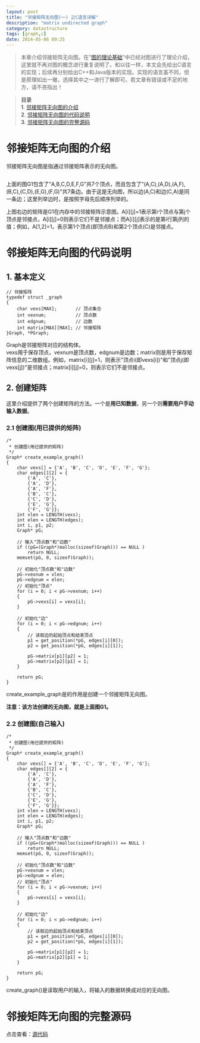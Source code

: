 ```yaml
---
layout: post
title: "邻接矩阵无向图(一) 之C语言详解"
description: "matrix undirected graph"
category: datastructure
tags: [graph,c]
date: 2014-05-06 09:25
---
```


> 本章介绍邻接矩阵无向图。在"[图的理论基础][link_graph_thesis_todo]"中已经对图进行了理论介绍，这里就不再对图的概念进行重复说明了。和以往一样，本文会先给出C语言的实现；后续再分别给出C++和Java版本的实现。实现的语言虽不同，但是原理如出一辙，选择其中之一进行了解即可。若文章有错误或不足的地方，请不吝指出！ 

> **目录**  
> **1**. [邻接矩阵无向图的介绍](#anchor1)  
> **2**. [邻接矩阵无向图的代码说明](#anchor2)  
> **3**. [邻接矩阵无向图的完整源码](#anchor3)  


<a name="anchor1"></a>
# 邻接矩阵无向图的介绍

邻接矩阵无向图是指通过邻接矩阵表示的无向图。

<a href="https://github.com/wangkuiwu/datastructs_and_algorithm/blob/master/pictures/graph/basic/05.jpg?raw=true"><img src="https://github.com/wangkuiwu/datastructs_and_algorithm/blob/master/pictures/graph/basic/05.jpg?raw=true" alt="" /></a>

上面的图G1包含了"A,B,C,D,E,F,G"共7个顶点，而且包含了"(A,C),(A,D),(A,F),(B,C),(C,D),(E,G),(F,G)"共7条边。由于这是无向图，所以边(A,C)和边(C,A)是同一条边；这里列举边时，是按照字母先后顺序列举的。

上图右边的矩阵是G1在内存中的邻接矩阵示意图。A[i][j]=1表示第i个顶点与第j个顶点是邻接点，A[i][j]=0则表示它们不是邻接点；而A[i][j]表示的是第i行第j列的值；例如，A[1,2]=1，表示第1个顶点(即顶点B)和第2个顶点(C)是邻接点。



<a name="anchor2"></a>
# 邻接矩阵无向图的代码说明


## 1. 基本定义

    // 邻接矩阵
    typedef struct _graph
    {
        char vexs[MAX];       // 顶点集合
        int vexnum;           // 顶点数
        int edgnum;           // 边数
        int matrix[MAX][MAX]; // 邻接矩阵
    }Graph, *PGraph;

Graph是邻接矩阵对应的结构体。  
vexs用于保存顶点，vexnum是顶点数，edgnum是边数；matrix则是用于保存矩阵信息的二维数组。例如，matrix[i][j]=1，则表示"顶点i(即vexs[i])"和"顶点j(即vexs[j])"是邻接点；matrix[i][j]=0，则表示它们不是邻接点。


## 2. 创建矩阵

这里介绍提供了两个创建矩阵的方法。一个是**用已知数据**，另一个则**需要用户手动输入数据**。

### 2.1 创建图(用已提供的矩阵)

    /*
     * 创建图(用已提供的矩阵)
     */
    Graph* create_example_graph()
    {
        char vexs[] = {'A', 'B', 'C', 'D', 'E', 'F', 'G'};
        char edges[][2] = {
            {'A', 'C'}, 
            {'A', 'D'}, 
            {'A', 'F'}, 
            {'B', 'C'}, 
            {'C', 'D'}, 
            {'E', 'G'}, 
            {'F', 'G'}}; 
        int vlen = LENGTH(vexs);
        int elen = LENGTH(edges);
        int i, p1, p2;
        Graph* pG;
        
        // 输入"顶点数"和"边数"
        if ((pG=(Graph*)malloc(sizeof(Graph))) == NULL )
            return NULL;
        memset(pG, 0, sizeof(Graph));

        // 初始化"顶点数"和"边数"
        pG->vexnum = vlen;
        pG->edgnum = elen;
        // 初始化"顶点"
        for (i = 0; i < pG->vexnum; i++)
        {
            pG->vexs[i] = vexs[i];
        }

        // 初始化"边"
        for (i = 0; i < pG->edgnum; i++)
        {
            // 读取边的起始顶点和结束顶点
            p1 = get_position(*pG, edges[i][0]);
            p2 = get_position(*pG, edges[i][1]);

            pG->matrix[p1][p2] = 1;
            pG->matrix[p2][p1] = 1;
        }

        return pG;
    }

create_example_graph是的作用是创建一个邻接矩阵无向图。

**注意：该方法创建的无向图，就是上面图G1。**


### 2.2 创建图(自己输入)

    /*
     * 创建图(用已提供的矩阵)
     */
    Graph* create_example_graph()
    {
        char vexs[] = {'A', 'B', 'C', 'D', 'E', 'F', 'G'};
        char edges[][2] = {
            {'A', 'C'}, 
            {'A', 'D'}, 
            {'A', 'F'}, 
            {'B', 'C'}, 
            {'C', 'D'}, 
            {'E', 'G'}, 
            {'F', 'G'}}; 
        int vlen = LENGTH(vexs);
        int elen = LENGTH(edges);
        int i, p1, p2;
        Graph* pG;
        
        // 输入"顶点数"和"边数"
        if ((pG=(Graph*)malloc(sizeof(Graph))) == NULL )
            return NULL;
        memset(pG, 0, sizeof(Graph));

        // 初始化"顶点数"和"边数"
        pG->vexnum = vlen;
        pG->edgnum = elen;
        // 初始化"顶点"
        for (i = 0; i < pG->vexnum; i++)
        {
            pG->vexs[i] = vexs[i];
        }

        // 初始化"边"
        for (i = 0; i < pG->edgnum; i++)
        {
            // 读取边的起始顶点和结束顶点
            p1 = get_position(*pG, edges[i][0]);
            p2 = get_position(*pG, edges[i][1]);

            pG->matrix[p1][p2] = 1;
            pG->matrix[p2][p1] = 1;
        }

        return pG;
    }

create_graph()是读取用户的输入，将输入的数据转换成对应的无向图。




<a name="anchor3"></a>
# 邻接矩阵无向图的完整源码

点击查看：[源代码][link_source_code]


[link_graph_thesis_todo]:  /2014/05/05/graph-thesis/
[link_source_code]: https://github.com/wangkuiwu/datastructs_and_algorithm/blob/master/source/graph/basic/udg/c/matrix_udg.c
